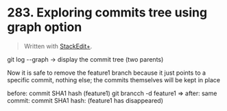 # 283. Exploring commits tree using graph option


> Written with [StackEdit+](https://stackedit.net/).


git log --graph -> display the commit tree (two parents)

Now it is safe to remove the feature1 branch because it just points to a specific commit, nothing else; the commits themselves will be kept in place

before: commit SHA1 hash (feature1)
git brancch -d feature1 =>
after: same commit: commit SHA1 hash: (feature1 has disappeared)



<!--stackedit_data:
eyJoaXN0b3J5IjpbNjg0MzM5NjQzLDE5NjI0MjA5OTgsMTEzMD
E0ODMyLC0xMjkwMDg5NjY1LDE5MzEzNjU2ODEsLTE1MDY2OTAx
MjRdfQ==
-->